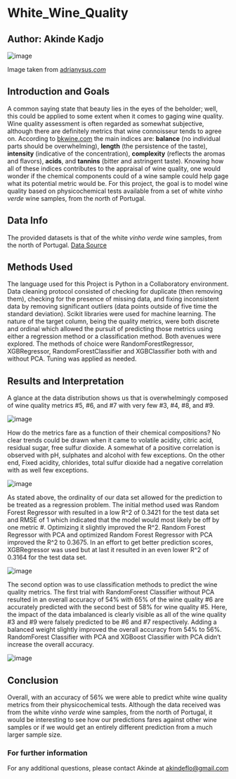 # White_Wine_Quality


## Author: Akinde Kadjo

![image](https://user-images.githubusercontent.com/111167621/196629836-5b830b2b-4f4c-4cbe-8618-3f957fc4d9e0.png)


Image taken from [adrianysus.*com*](https://adrianysus.com/en/what-is-the-difference-between-chardonnay-pinot-grigio-and-sauvignon-blanc/)

## Introduction and Goals

A common saying state that beauty lies in the eyes of the beholder; well, this could be applied to some extent when it comes to gaging wine quality. Wine quality assessment is often regarded as somewhat subjective, although there are definitely metrics that wine connoisseur tends to agree on. According to [bkwine.com](https://www.bkwine.com/features/more/assessing-wine-quality-ageing-potential-wine-pursuit-perfectly-mature-wine/#:~:text=Most%20people%20who%20evaluate%20the,used%20quality%20criteria%20for%20wine.) the main indices are: **balance** (no individual parts should be overwhelming), **length** (the persistence of the taste), **intensity** (indicative of the concentration), **complexity** (reflects the aromas and flavors), **acids**, and **tannins** (bitter and astringent taste). Knowing how all of these indices contributes to the appraisal of wine quality, one would wonder if the chemical components could of a wine sample could help gage what its potential metric would be. For this project, the goal is to model wine quality based on physicochemical tests available from a set of white *vinho verde* wine samples, from the north of Portugal.

## Data Info
The provided datasets is that of the white *vinho verde* wine samples, from the north of Portugal. [Data Source](https://archive.ics.uci.edu/ml/datasets/wine+quality)


## Methods Used
The language used for this Project is Python in a Collaboratory environment.
Data cleaning protocol consisted of checking for duplicate (then removing them), checking for the presence of missing data, and fixing inconsistent data by removing significant outliers (data points outside of five time the standard deviation). Scikit libraries were used for machine learning. The nature of the target column, being the quality metrics, were both discrete and ordinal which allowed the pursuit of predicting those metrics using either a regression method or a classification method. Both avenues were explored. The methods of choice were RandomForestRegressor, XGBRegressor, RandomForestClassifier and XGBClassifier both with and without PCA. Tuning was applied as needed.


## Results and Interpretation

A glance at the data distribution shows us that is overwhelmingly composed of wine quality metrics #5, #6, and #7 with very few #3, #4, #8, and #9.

![image](https://user-images.githubusercontent.com/111167621/196871444-d4d6cc63-61e3-4e07-9dfb-cb67f111372a.png)

>
How do the metrics fare as a function of their chemical compositions? No clear trends could be drawn when it came to volatile acidity, citric acid, residual sugar, free sulfur dioxide. A somewhat of a positive correlation is observed with pH, sulphates and alcohol with few exceptions. On the other end, Fixed acidity, chlorides, total sulfur dioxide had a negative correlation with as well few exceptions.

![image](https://user-images.githubusercontent.com/111167621/196871614-4c9250a5-51a6-474d-84b9-17e84c53b238.png)

>
As stated above, the ordinality of our data set allowed for the prediction to be treated as a regression problem. The initial method used was Random Forest Regressor with resulted in a low R^2 of 0.3421 for the test data set and RMSE of 1 which indicated that the model would most likely be off by one metric #. Optimizing it slightly improved the R^2.  Random Forest Regressor with PCA and optimized Random Forest Regressor with PCA improved the R^2 to 0.3675. In an effort to get better prediction scores, XGBRegressor was used but at last it resulted in an even lower R^2 of 0.3164 for the test data set.

![image](https://user-images.githubusercontent.com/111167621/196875690-edf9dff6-cc32-4c50-aa34-97aafcdb283d.png)

>
The second option was to use classification methods to predict the wine quality metrics. The first trial with RandomForest Classifier without PCA resulted in an overall accuracy of 54% with 65% of the wine quality #6 are accurately predicted with the second best of 58% for wine quality #5. Here, the impact of the data imbalanced is clearly visible as all of the wine quality #3 and #9 were falsely predicted to be #6 and #7 respectively. Adding a balanced weight slightly improved the overall accuracy from 54% to 56%. RandomForest Classifier with PCA and XGBoost Classifier with PCA didn’t increase the overall accuracy.

![image](https://user-images.githubusercontent.com/111167621/196878808-f1bd84db-5bad-40cd-9bf5-7daa21a8a82f.png)


## Conclusion
Overall, with an accuracy of 56% we were able to predict white wine quality metrics from their physicochemical tests. Although the data received was from the white *vinho verde* wine samples, from the north of Portugal, it would be interesting to see how our predictions fares against other wine samples or if we would get an entirely different prediction from a much larger sample size.

### For further information
For any additional questions, please contact Akinde at akindeflo@gmail.com
